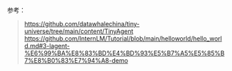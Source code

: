参考：
> https://github.com/datawhalechina/tiny-universe/tree/main/content/TinyAgent
> https://github.com/InternLM/Tutorial/blob/main/helloworld/hello_world.md#3-lagent-%E6%99%BA%E8%83%BD%E4%BD%93%E5%B7%A5%E5%85%B7%E8%B0%83%E7%94%A8-demo



